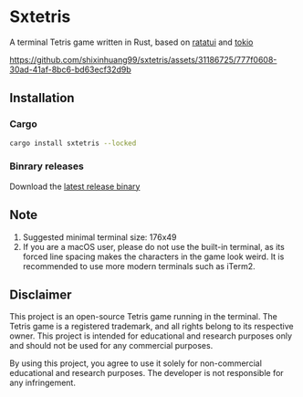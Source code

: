 # Sxtetris

A terminal Tetris game written in Rust, based on [ratatui](https://github.com/ratatui-org/ratatui) and [tokio](https://github.com/tokio-rs/tokio)

https://github.com/shixinhuang99/sxtetris/assets/31186725/777f0608-30ad-41af-8bc6-bd63ecf32d9b

## Installation

### Cargo

```sh
cargo install sxtetris --locked
```

### Binrary releases

Download the [latest release binary](https://github.com/shixinhuang99/sxtetris/releases)

## Note

1. Suggested minimal terminal size: 176x49
2. If you are a macOS user, please do not use the built-in terminal, as its forced line spacing makes the characters in the game look weird. It is recommended to use more modern terminals such as iTerm2.

## Disclaimer

This project is an open-source Tetris game running in the terminal. The Tetris game is a registered trademark, and all rights belong to its respective owner. This project is intended for educational and research purposes only and should not be used for any commercial purposes.

By using this project, you agree to use it solely for non-commercial educational and research purposes. The developer is not responsible for any infringement.
